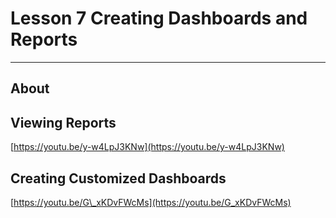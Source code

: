# Lesson 7 Creating Dashboards and Reports

---

## About

## Viewing Reports

[https://youtu.be/y-w4LpJ3KNw](https://youtu.be/y-w4LpJ3KNw)

## Creating Customized Dashboards

[https://youtu.be/G\_xKDvFWcMs](https://youtu.be/G_xKDvFWcMs)

